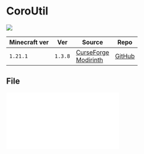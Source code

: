 # CoroUtil

![](https://cdn.modrinth.com/data/rLLJ1OZM/7c7b819ec62d311533db06f6674ce4ebeb867a9d_96.webp)

| Minecraft ver | Ver     | Source                                                                                                             | Repo                                            |
| ------------- | ------- | ------------------------------------------------------------------------------------------------------------------ | ----------------------------------------------- |
| `1.21.1`      | `1.3.8` | [CurseForge](https://www.curseforge.com/minecraft/mc-mods/coroutil)<br>[Modirinth](https://modrinth.com/mod/coroutil) | [GitHub](https://github.com/Corosauce/CoroUtil) |

## File
![coroutil-neoforge-1.21.0-1.3.8](../src/mods/coroutil-neoforge-1.21.0-1.3.8.jar)